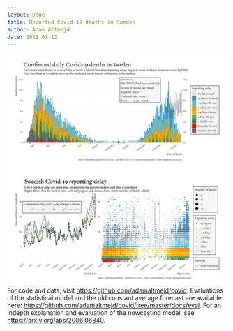 ```yaml
---
layout: page
title: Reported Covid-19 deaths in Sweden
author: Adam Altmejd
date: 2021-01-12
---
```


![Graph of Swedish Covid-19 deaths with reporting delay.](deaths_lag_sweden_2021-01-12.png "Swedish Covid-19 deaths.")
![Graph of Swedish Covid-19 reporting delay in daily deaths.](lag_trend_sweden_2021-01-12.png "Trend in Swedish Covid-19 mortality reporting delay.")
For code and data, visit <https://github.com/adamaltmejd/covid>.
Evaluations of the statistical model and the old constant average forecast are available here: <https://github.com/adamaltmejd/covid/tree/master/docs/eval>.
For an indepth explanation and evaluation of the nowcasting model, see <https://arxiv.org/abs/2006.06840>.
